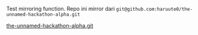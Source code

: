 Test mirroring function. Repo ini mirror dari `git@github.com:haruute0/the-unnamed-hackathon-alpha.git`

[the-unnamed-hackathon-alpha.git](https://github.com/haruute0/the-unnamed-hackathon-alpha)
